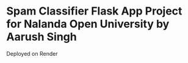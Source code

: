 # Spam Classifier Flask App Project for Nalanda Open University by Aarush Singh
Deployed on Render

